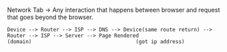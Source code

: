 Network Tab -> Any interaction that happens between browser and request that goes beyond the browser.

```
Device --> Router --> ISP --> DNS --> Device(same route return) --> Router --> ISP --> Server --> Page Rendered
(domain)                                  (got ip address)   
